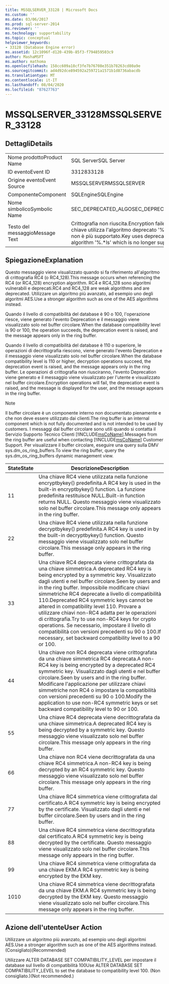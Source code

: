 ```yaml
---
title: MSSQLSERVER_33128 | Microsoft Docs
ms.custom: ''
ms.date: 03/06/2017
ms.prod: sql-server-2014
ms.reviewer: ''
ms.technology: supportability
ms.topic: conceptual
helpviewer_keywords:
- 33128 (Database Engine error)
ms.assetid: 12c1096f-d120-439b-85f3-f794859503c9
author: MashaMSFT
ms.author: mathoma
ms.openlocfilehash: 158cc609a18cf3fe7b76708e351b78263cd80a9e
ms.sourcegitcommit: ad4d92dce894592a259721a1571b1d8736abacdb
ms.translationtype: MT
ms.contentlocale: it-IT
ms.lasthandoff: 08/04/2020
ms.locfileid: "87627763"
---
```

# <a name="mssqlserver_33128"></a><span data-ttu-id="676a3-102">MSSQLSERVER_33128</span><span class="sxs-lookup"><span data-stu-id="676a3-102">MSSQLSERVER_33128</span></span>
    
## <a name="details"></a><span data-ttu-id="676a3-103">Dettagli</span><span class="sxs-lookup"><span data-stu-id="676a3-103">Details</span></span>  
  
|||  
|-|-|  
|<span data-ttu-id="676a3-104">Nome prodotto</span><span class="sxs-lookup"><span data-stu-id="676a3-104">Product Name</span></span>|<span data-ttu-id="676a3-105">SQL Server</span><span class="sxs-lookup"><span data-stu-id="676a3-105">SQL Server</span></span>|  
|<span data-ttu-id="676a3-106">ID evento</span><span class="sxs-lookup"><span data-stu-id="676a3-106">Event ID</span></span>|<span data-ttu-id="676a3-107">33128</span><span class="sxs-lookup"><span data-stu-id="676a3-107">33128</span></span>|  
|<span data-ttu-id="676a3-108">Origine evento</span><span class="sxs-lookup"><span data-stu-id="676a3-108">Event Source</span></span>|<span data-ttu-id="676a3-109">MSSQLSERVER</span><span class="sxs-lookup"><span data-stu-id="676a3-109">MSSQLSERVER</span></span>|  
|<span data-ttu-id="676a3-110">Componente</span><span class="sxs-lookup"><span data-stu-id="676a3-110">Component</span></span>|<span data-ttu-id="676a3-111">SQLEngine</span><span class="sxs-lookup"><span data-stu-id="676a3-111">SQLEngine</span></span>|  
|<span data-ttu-id="676a3-112">Nome simbolico</span><span class="sxs-lookup"><span data-stu-id="676a3-112">Symbolic Name</span></span>|<span data-ttu-id="676a3-113">SEC_DEPRECATED_ALGO</span><span class="sxs-lookup"><span data-stu-id="676a3-113">SEC_DEPRECATED_ALGO</span></span>|  
|<span data-ttu-id="676a3-114">Testo del messaggio</span><span class="sxs-lookup"><span data-stu-id="676a3-114">Message Text</span></span>|<span data-ttu-id="676a3-115">Crittografia non riuscita.</span><span class="sxs-lookup"><span data-stu-id="676a3-115">Encryption failed.</span></span> <span data-ttu-id="676a3-116">La chiave utilizza l'algoritmo deprecato '%.\*ls' che non è più supportato.</span><span class="sxs-lookup"><span data-stu-id="676a3-116">Key uses deprecated algorithm '%.\*ls' which is no longer supported.</span></span>|  
  
## <a name="explanation"></a><span data-ttu-id="676a3-117">Spiegazione</span><span class="sxs-lookup"><span data-stu-id="676a3-117">Explanation</span></span>  
 <span data-ttu-id="676a3-118">Questo messaggio viene visualizzato quando si fa riferimento all'algoritmo di crittografia RC4 (o RC4_128).</span><span class="sxs-lookup"><span data-stu-id="676a3-118">This message occurs when referencing the RC4 (or RC4_128) encryption algorithm.</span></span> <span data-ttu-id="676a3-119">RC4 e RC4_128 sono algoritmi vulnerabili e deprecati.</span><span class="sxs-lookup"><span data-stu-id="676a3-119">RC4 and RC4_128 are weak algorithms and are deprecated.</span></span> <span data-ttu-id="676a3-120">Utilizzare un algoritmo più avanzato, ad esempio uno degli algoritmi AES.</span><span class="sxs-lookup"><span data-stu-id="676a3-120">Use a stronger algorithm such as one of the AES algorithms instead.</span></span>  
  
 <span data-ttu-id="676a3-121">Quando il livello di compatibilità del database è 90 o 100, l'operazione riesce, viene generato l'evento Deprecation e il messaggio viene visualizzato solo nel buffer circolare.</span><span class="sxs-lookup"><span data-stu-id="676a3-121">When the database compatibility level is 90 or 100, the operation succeeds, the deprecation event is raised, and the message appears only in the ring buffer.</span></span>  
  
 <span data-ttu-id="676a3-122">Quando il livello di compatibilità del database è 110 o superiore, le operazioni di decrittografia riescono, viene generato l'evento Deprecation e il messaggio viene visualizzato solo nel buffer circolare.</span><span class="sxs-lookup"><span data-stu-id="676a3-122">When the database compatibility level is 110 or higher, decryption operations succeed, the deprecation event is raised, and the message appears only in the ring buffer.</span></span> <span data-ttu-id="676a3-123">Le operazioni di crittografia non riusciranno, l'evento Deprecation viene generato e il messaggio viene visualizzato per l'utente e visualizzato nel buffer circolare.</span><span class="sxs-lookup"><span data-stu-id="676a3-123">Encryption operations will fail, the deprecation event is raised, and the message is displayed for the user, and the message appears in the ring buffer.</span></span>  
  
> [!NOTE]  
>  <span data-ttu-id="676a3-124">Il buffer circolare è un componente interno non documentato pienamente e che non deve essere utilizzato dai clienti.</span><span class="sxs-lookup"><span data-stu-id="676a3-124">The ring buffer is an internal component which is not fully documented and is not intended to be used by customers.</span></span> <span data-ttu-id="676a3-125">I messaggi dal buffer circolare sono utili quando si contatta il Servizio Supporto Tecnico Clienti [!INCLUDE[msCoName](../../includes/msconame-md.md)].</span><span class="sxs-lookup"><span data-stu-id="676a3-125">Messages from the ring buffer are useful when contacting [!INCLUDE[msCoName](../../includes/msconame-md.md)] Customer Support.</span></span> <span data-ttu-id="676a3-126">Per visualizzare il buffer circolare, eseguire una query sulla DMV sys.dm_os_ring_buffers.</span><span class="sxs-lookup"><span data-stu-id="676a3-126">To view the ring buffer, query the sys.dm_os_ring_buffers dynamic management view.</span></span>  
  
|<span data-ttu-id="676a3-127">State</span><span class="sxs-lookup"><span data-stu-id="676a3-127">State</span></span>|<span data-ttu-id="676a3-128">Descrizione</span><span class="sxs-lookup"><span data-stu-id="676a3-128">Description</span></span>|  
|-----------|-----------------|  
|<span data-ttu-id="676a3-129">1</span><span class="sxs-lookup"><span data-stu-id="676a3-129">1</span></span>|<span data-ttu-id="676a3-130">Una chiave RC4 viene utilizzata nella funzione encryptbykey() predefinita.</span><span class="sxs-lookup"><span data-stu-id="676a3-130">A RC4 key is used in the built-in encryptbykey() function.</span></span> <span data-ttu-id="676a3-131">La funzione predefinita restituisce NULL.</span><span class="sxs-lookup"><span data-stu-id="676a3-131">Built-in function returns NULL.</span></span> <span data-ttu-id="676a3-132">Questo messaggio viene visualizzato solo nel buffer circolare.</span><span class="sxs-lookup"><span data-stu-id="676a3-132">This message only appears in the ring buffer.</span></span>|  
|<span data-ttu-id="676a3-133">2</span><span class="sxs-lookup"><span data-stu-id="676a3-133">2</span></span>|<span data-ttu-id="676a3-134">Una chiave RC4 viene utilizzata nella funzione decryptbykey() predefinita.</span><span class="sxs-lookup"><span data-stu-id="676a3-134">A RC4 key is used in by the built-in decryptbykey() function.</span></span> <span data-ttu-id="676a3-135">Questo messaggio viene visualizzato solo nel buffer circolare.</span><span class="sxs-lookup"><span data-stu-id="676a3-135">This message only appears in the ring buffer.</span></span>|  
|<span data-ttu-id="676a3-136">3</span><span class="sxs-lookup"><span data-stu-id="676a3-136">3</span></span>|<span data-ttu-id="676a3-137">Una chiave RC4 deprecata viene crittografata da una chiave simmetrica.</span><span class="sxs-lookup"><span data-stu-id="676a3-137">A deprecated RC4 key is being encrypted by a symmetric key.</span></span> <span data-ttu-id="676a3-138">Visualizzato dagli utenti e nel buffer circolare.</span><span class="sxs-lookup"><span data-stu-id="676a3-138">Seen by users and in the ring buffer.</span></span> <span data-ttu-id="676a3-139">Impossibile modificare chiavi simmetriche RC4 deprecate a livello di compatibilità 110.</span><span class="sxs-lookup"><span data-stu-id="676a3-139">Deprecated RC4 symmetric keys cannot be altered in compatibility level 110.</span></span> <span data-ttu-id="676a3-140">Provare a utilizzare chiavi non-RC4 adatta per le operazioni di crittografia.</span><span class="sxs-lookup"><span data-stu-id="676a3-140">Try to use non-RC4 keys for crypto operations.</span></span> <span data-ttu-id="676a3-141">Se necessario, impostare il livello di compatibilità con versioni precedenti su 90 o 100.</span><span class="sxs-lookup"><span data-stu-id="676a3-141">If necessary, set backward compatibility level to a 90 or 100.</span></span>|  
|<span data-ttu-id="676a3-142">4</span><span class="sxs-lookup"><span data-stu-id="676a3-142">4</span></span>|<span data-ttu-id="676a3-143">Una chiave non RC4 deprecata viene crittografata da una chiave simmetrica RC4 deprecata.</span><span class="sxs-lookup"><span data-stu-id="676a3-143">A non-RC4 key is being encrypted by a deprecated RC4 symmetric key.</span></span> <span data-ttu-id="676a3-144">Visualizzato dagli utenti e nel buffer circolare.</span><span class="sxs-lookup"><span data-stu-id="676a3-144">Seen by users and in the ring buffer.</span></span> <span data-ttu-id="676a3-145">Modificare l'applicazione per utilizzare chiavi simmetriche non RC4 o impostare la compatibilità con versioni precedenti su 90 o 100.</span><span class="sxs-lookup"><span data-stu-id="676a3-145">Modify the application to use non-RC4 symmetric keys or set backward compatibility level to 90 or 100.</span></span>|  
|<span data-ttu-id="676a3-146">5</span><span class="sxs-lookup"><span data-stu-id="676a3-146">5</span></span>|<span data-ttu-id="676a3-147">Una chiave RC4 deprecata viene decrittografata da una chiave simmetrica.</span><span class="sxs-lookup"><span data-stu-id="676a3-147">A deprecated RC4 key is being decrypted by a symmetric key.</span></span> <span data-ttu-id="676a3-148">Questo messaggio viene visualizzato solo nel buffer circolare.</span><span class="sxs-lookup"><span data-stu-id="676a3-148">This message only appears in the ring buffer.</span></span>|  
|<span data-ttu-id="676a3-149">6</span><span class="sxs-lookup"><span data-stu-id="676a3-149">6</span></span>|<span data-ttu-id="676a3-150">Una chiave non RC4 viene decrittografata da una chiave RC4 simmetrica.</span><span class="sxs-lookup"><span data-stu-id="676a3-150">A non-RC4 key is being decrypted by an RC4 symmetric key.</span></span> <span data-ttu-id="676a3-151">Questo messaggio viene visualizzato solo nel buffer circolare.</span><span class="sxs-lookup"><span data-stu-id="676a3-151">This message only appears in the ring buffer.</span></span>|  
|<span data-ttu-id="676a3-152">7</span><span class="sxs-lookup"><span data-stu-id="676a3-152">7</span></span>|<span data-ttu-id="676a3-153">Una chiave RC4 simmetrica viene crittografata dal certificato.</span><span class="sxs-lookup"><span data-stu-id="676a3-153">A RC4 symmetric key is being encrypted by the certificate.</span></span> <span data-ttu-id="676a3-154">Visualizzato dagli utenti e nel buffer circolare.</span><span class="sxs-lookup"><span data-stu-id="676a3-154">Seen by users and in the ring buffer.</span></span>|  
|<span data-ttu-id="676a3-155">8</span><span class="sxs-lookup"><span data-stu-id="676a3-155">8</span></span>|<span data-ttu-id="676a3-156">Una chiave RC4 simmetrica viene decrittografata dal certificato.</span><span class="sxs-lookup"><span data-stu-id="676a3-156">A RC4 symmetric key is being decrypted by the certificate.</span></span> <span data-ttu-id="676a3-157">Questo messaggio viene visualizzato solo nel buffer circolare.</span><span class="sxs-lookup"><span data-stu-id="676a3-157">This message only appears in the ring buffer.</span></span>|  
|<span data-ttu-id="676a3-158">9</span><span class="sxs-lookup"><span data-stu-id="676a3-158">9</span></span>|<span data-ttu-id="676a3-159">Una chiave RC4 simmetrica viene crittografata da una chiave EKM.</span><span class="sxs-lookup"><span data-stu-id="676a3-159">A RC4 symmetric key is being encrypted by the EKM key.</span></span>|  
|<span data-ttu-id="676a3-160">10</span><span class="sxs-lookup"><span data-stu-id="676a3-160">10</span></span>|<span data-ttu-id="676a3-161">Una chiave RC4 simmetrica viene decrittografata da una chiave EKM.</span><span class="sxs-lookup"><span data-stu-id="676a3-161">A RC4 symmetric key is being decrypted by the EKM key.</span></span> <span data-ttu-id="676a3-162">Questo messaggio viene visualizzato solo nel buffer circolare.</span><span class="sxs-lookup"><span data-stu-id="676a3-162">This message only appears in the ring buffer.</span></span>|  
  
## <a name="user-action"></a><span data-ttu-id="676a3-163">Azione dell'utente</span><span class="sxs-lookup"><span data-stu-id="676a3-163">User Action</span></span>  
 <span data-ttu-id="676a3-164">Utilizzare un algoritmo più avanzato, ad esempio uno degli algoritmi AES.</span><span class="sxs-lookup"><span data-stu-id="676a3-164">Use a stronger algorithm such as one of the AES algorithms instead.</span></span> <span data-ttu-id="676a3-165">(Consigliato)</span><span class="sxs-lookup"><span data-stu-id="676a3-165">(Recommended)</span></span>  
  
 <span data-ttu-id="676a3-166">Utilizzare ALTER DATABASE SET COMPATIBILITY_LEVEL per impostare il database sul livello di compatibilità 100</span><span class="sxs-lookup"><span data-stu-id="676a3-166">Use ALTER DATABASE SET COMPATIBILITY_LEVEL to set the database to compatibility level 100.</span></span> <span data-ttu-id="676a3-167">(Non consigliato.)</span><span class="sxs-lookup"><span data-stu-id="676a3-167">(Not recommended.)</span></span>  
  
  
